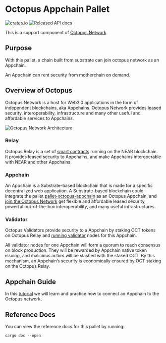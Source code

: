 # Octopus Appchain Pallet
[![crates.io](https://img.shields.io/crates/v/pallet-octopus-appchain.svg)](https://crates.io/crates/pallet-octopus-appchain)
[![Released API docs](https://docs.rs/pallet-octopus-appchain/badge.svg)](https://docs.rs/pallet-octopus-appchain)

This is a support component of [Octopus Network](https://oct.network/).

## Purpose

With this pallet, a chain built from substrate can join octopus network as an Appchain.

An Appchain can rent security from motherchain on demand.

## Overview of Octopus

Octopus Network is a host for Web3.0 applications in the form of independent blockchains, aka Appchains. Octopus Network provides leased security, interoperability, infrastructure and many other useful and affordable services to Appchains.

![Octopus Network Architecture](https://github.com/octopus-network/pallet-octopus-appchain/blob/master/docs/architecture.jpg)

### Relay

Octopus Relay is a set of [smart contracts](https://github.com/octopus-network/octopus-relay-contract) running on the NEAR blockchain. It provides leased security to Appchains, and make Appchains interoperable with NEAR and other Appchains.

### Appchain

An Appchain is a Substrate-based blockchain that is made for a specific decentralized web application. A Substrate-based blockchain could integrate the pallet [pallet-octopus-appchain](https://github.com/octopus-network/pallet-octopus-appchain) as an Octopus Appchain, and  [join the Octopus Network](https://github.com/octopus-network/pallet-octopus-appchain/blob/master/docs/Appchain_Guide.md) get flexible and affordable leased security, powerful out-of-the-box interoperability, and many useful infrastructures. 

### Validator

Octopus Validators provide security to a Appchain by staking OCT tokens on Octopus Relay and [running validator]() nodes for this Appchain.

All validator nodes for one Appchain will form a quorum to reach consensus on block production. They will be rewarded by Appchain native token issuing, and malicious actors will be slashed with the staked OCT. By this mechanism, an Appchain’s security is economically ensured by OCT staking on the Octopus Relay.

## Appchain Guide

In this [tutorial](https://github.com/octopus-network/pallet-octopus-appchain/blob/master/docs/Appchain_Guide.md) we will learn and practice how to connect an Appchain to the Octopus network.

## Reference Docs

You can view the reference docs for this pallet by running:

```
cargo doc --open
```
